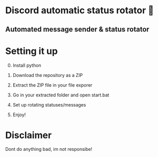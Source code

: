 # Discord automatic status rotator 🤖   
 
## Automated message sender & status rotator    
    
# Setting it up   
 
0. Install python
1. Download the repository as a ZIP     
2. Extract the ZIP file in your file exporer    
3. Go in your extracted folder and open start.bat  
4. Set up rotating statuses/messages    
    
5. Enjoy!   
 
# Disclaimer  
    
Dont do anything bad, im not responsibe!  